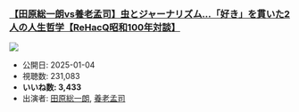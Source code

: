 ### [【田原総一朗vs養老孟司】虫とジャーナリズム…「好き」を貫いた2人の人生哲学【ReHacQ昭和100年対談】](https://www.youtube.com/watch?v=k3AOtxFw9BE)
[![](https://img.youtube.com/vi/k3AOtxFw9BE/sddefault.jpg)](https://www.youtube.com/watch?v=k3AOtxFw9BE)
-   公開日: 2025-01-04
-   視聴数: 231,083
-   **いいね数: 3,433**
-   出演者: [田原総一朗](/rehacq_fan/people/田原総一朗 "wikilink"), [養老孟司](/rehacq_fan/people/養老孟司 "wikilink")
